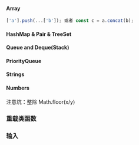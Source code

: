 #### Array
```js
['a'].push(...['b']); 或者 const c = a.concat(b);
```
#### HashMap & Pair & TreeSet

#### Queue and Deque(Stack)

#### PriorityQueue

#### Strings

#### Numbers
注意坑：整除 Math.floor(x/y)

### 重载类函数

### 输入
